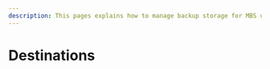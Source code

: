 ```yaml
---
description: This pages explains how to manage backup storage for MBS users
---
```


# Destinations



